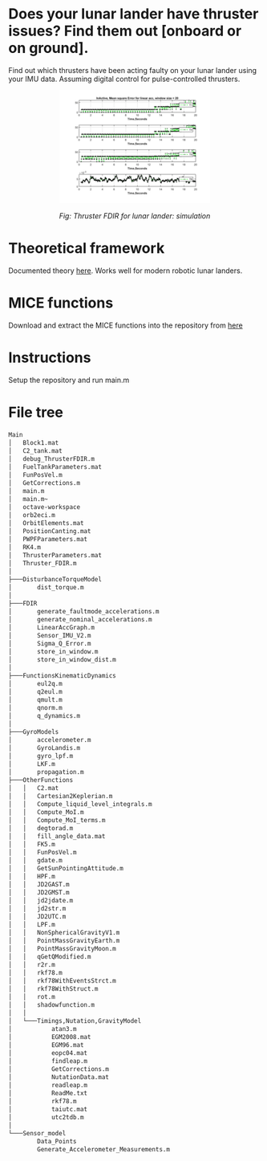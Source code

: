 # Does your lunar lander have thruster issues? Find them out [onboard or on ground].
Find out which thrusters have been acting faulty on your lunar lander using your IMU data. Assuming digital control for pulse-controlled thrusters. 

<p align="center">
<img src="thruster-FDIR.png" width="300">
</p>
<p align="center">
    <em>Fig: Thruster FDIR for lunar lander: simulation </em>
</p>

# Theoretical framework
Documented theory [here](https://github.com/visheshv/fdir-lunar-lander-thrusters/blob/main/ThrusterFDIR.pdf). Works well for modern robotic lunar landers.

# MICE functions
Download and extract the MICE functions into the repository from [here](https://drive.google.com/file/d/13-JjxwSo1KwZxaKAvRTxtmL6ILYzBJmz/view?usp=sharing)

# Instructions
Setup the repository and run main.m

# File tree 

```
Main
│   Block1.mat
│   C2_tank.mat
│   debug_ThrusterFDIR.m
│   FuelTankParameters.mat
│   FunPosVel.m
│   GetCorrections.m
│   main.m
│   main.m~
│   octave-workspace
│   orb2eci.m
│   OrbitElements.mat
│   PositionCanting.mat
│   PWPFParameters.mat
│   RK4.m
│   ThrusterParameters.mat
│   Thruster_FDIR.m
│
├───DisturbanceTorqueModel
│       dist_torque.m
│
├───FDIR
│       generate_faultmode_accelerations.m
│       generate_nominal_accelerations.m
│       LinearAccGraph.m
│       Sensor_IMU_V2.m
│       Sigma_Q_Error.m
│       store_in_window.m
│       store_in_window_dist.m
│
├───FunctionsKinematicDynamics
│       eul2q.m
│       q2eul.m
│       qmult.m
│       qnorm.m
│       q_dynamics.m
│
├───GyroModels
│       accelerometer.m
│       GyroLandis.m
│       gyro_lpf.m
│       LKF.m
│       propagation.m
├───OtherFunctions
│   │   C2.mat
│   │   Cartesian2Keplerian.m
│   │   Compute_liquid_level_integrals.m
│   │   Compute_MoI.m
│   │   Compute_MoI_terms.m
│   │   degtorad.m
│   │   fill_angle_data.mat
│   │   FK5.m
│   │   FunPosVel.m
│   │   gdate.m
│   │   GetSunPointingAttitude.m
│   │   HPF.m
│   │   JD2GAST.m
│   │   JD2GMST.m
│   │   jd2jdate.m
│   │   jd2str.m
│   │   JD2UTC.m
│   │   LPF.m
│   │   NonSphericalGravityV1.m
│   │   PointMassGravityEarth.m
│   │   PointMassGravityMoon.m
│   │   qGetQModified.m
│   │   r2r.m
│   │   rkf78.m
│   │   rkf78WithEventsStrct.m
│   │   rkf78WithStruct.m
│   │   rot.m
│   │   shadowfunction.m
│   │
│   └───Timings,Nutation,GravityModel
│           atan3.m
│           EGM2008.mat
│           EGM96.mat
│           eopc04.mat
│           findleap.m
│           GetCorrections.m
│           NutationData.mat
│           readleap.m
│           ReadMe.txt
│           rkf78.m
│           taiutc.mat
│           utc2tdb.m
│
└───Sensor_model
        Data_Points
        Generate_Accelerometer_Measurements.m    
```


